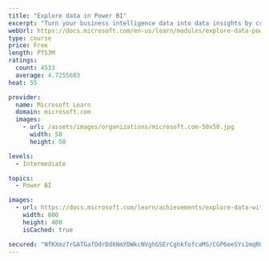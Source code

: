 ```yaml
---
title: "Explore data in Power BI"
excerpt: "Turn your business intelligence data into data insights by creating and configuring Power BI dashboards."
webUrl: https://docs.microsoft.com/en-us/learn/modules/explore-data-power-bi/
type: course
price: Free
length: PT53M
ratings:
  count: 4533
  average: 4.7255683
heat: 55

provider:
  name: Microsoft Learn
  domain: microsoft.com
  images:
    - url: /assets/images/organizations/microsoft.com-50x50.jpg
      width: 50
      height: 50

levels:
  - Intermediate

topics:
  - Power BI

images:
  - url: https://docs.microsoft.com/learn/achievements/explore-data-with-power-bi-desktop-social.png
    width: 800
    height: 400
    isCached: true

secured: "NfKXmz7rGATGafOdrDd6NmYDWkcNVghGSErCghkfofcaMS/CGP6eeSYs1mqRQ3Pl7cMkbRue1hc0bCLqrL+PDbdvDJVUISkbgk76cKdGBcr0pqs6+DsUiiw/lj+5ABOEEepEobTjy7RZRAh2c6FMyQoBS+gi4f3sdZNaNkgKdfpvTvRfFc83MlU1a2rcUlUn9c7zhh2/eLrtFWOlv4PYtxqW/68yr+w6H8HkzhGsuNnAfQ3iLywBCGWZy/2OSm6dacp8cITFJJKgVoLzzii7QMWseUtDsL99/aRyTSKVbhcsTvjrx9x5+yzklocQCCl7DpC3rNhF74TFIYsqyTrCdTaWsDiMZ+lzqN2dIQiWV+fMYLea5qnJulPaByP6d/qCmjQ4xeH6TbqLlS9VoKJpUXANgzf9bBR2O8jeQL4JHzA=;lslrMrFHXagLYzy0/T1MCQ=="
---
```


